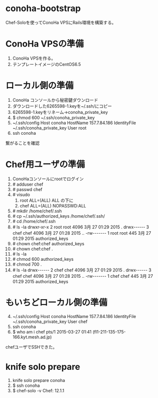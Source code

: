 # conoha-bootstrap
Chef-Soloを使ってConoHa VPSにRails環境を構築する。

# ConoHa VPSの準備
1. ConoHa VPSを作る。
2. テンプレートイメージのCentOS6.5

# ローカル側の準備
1. ConoHa コンソールから秘密鍵ダウンロード
2. ダウンロードした6265598-1.keyを~/.ssh/にコピー
3. 6265598-1.keyをリネーム->conoha_private_key
4. $ chmod 600 ~/.ssh/conoha_private_key
4. ~/.ssh/config
        Host conoha
          HostName	157.7.84.186
          IdentityFile	~/.ssh/conoha_private_key
          User		root
5. ssh conoha

繋がることを確認

# Chef用ユーザの準備
1. ConoHaコンソールにrootでログイン
1. \# adduser chef
2. \# passwd chef
3. \# visudo
    1. root ALL=(ALL) ALL の下に
    2. chef ALL=(ALL) NOPASSWD:ALL
4. \# mkdir /home/chef/.ssh
5. \# cp ~/.ssh/authorized_keys /home/chef/.ssh/
6. \# cd /home/chef/.ssh
7. \# ls -la
        drwxr-xr-x 2 root root 4096  3月 27 01:29 2015 .
        drwx------ 3 chef chef 4096  3月 27 01:28 2015 ..
        -rw------- 1 root root  445  3月 27 01:29 2015 authorized_keys
8. \# chown chef:chef authorized_keys
9. \# chown chef:chef .
10. \# ls -la
11. \# chmod 600 authorized_keys
12. \# chmod 700 .
13. \# ls -la
        drwx------ 2 chef chef 4096  3月 27 01:29 2015 .
        drwx------ 3 chef chef 4096  3月 27 01:28 2015 ..
        -rw------- 1 chef chef  445  3月 27 01:29 2015 authorized_keys

# もいちどローカル側の準備
4. ~/.ssh/config
        Host conoha
          HostName	157.7.84.186
          IdentityFile	~/.ssh/conoha_private_key
          User		chef
5. ssh conoha
6. $ who am i
        chef     pts/1        2015-03-27 01:41 (fl1-211-135-175-166.kyt.mesh.ad.jp)

chefユーザでSSHできた。

# knife solo prepare
1. knife solo prepare conoha
2. $ ssh conoha
2. $ chef-solo -v
Chef: 12.1.1
